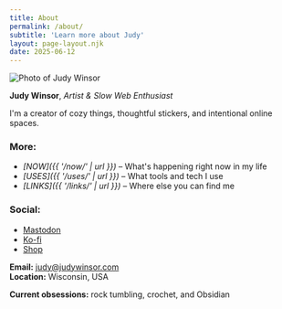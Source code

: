 ```yaml
---
title: About
permalink: /about/
subtitle: 'Learn more about Judy'
layout: page-layout.njk
date: 2025-06-12
---
```

<img src="http://read.judywinsor.com/user/images/judy.webp" alt="Photo of Judy Winsor" style="max-width: 300px;" />

**Judy Winsor**, *Artist & Slow Web Enthusiast*

I'm a creator of cozy things, thoughtful stickers, and intentional online spaces.

### More:
- *[NOW]({{ '/now/' | url }})* – What's happening right now in my life  
- *[USES]({{ '/uses/' | url }})* – What tools and tech I use  
- *[LINKS]({{ '/links/' | url }})* – Where else you can find me

### Social:
- [Mastodon](https://mastodon.social/@jwinsorart)
- [Ko-fi](https://ko-fi.com/jwinsorart)
- [Shop](https://jwinsorart.com)

**Email:** [judy@judywinsor.com](mailto:judy@judywinsor.com)  
**Location:** Wisconsin, USA

**Current obsessions:** rock tumbling, crochet, and Obsidian

